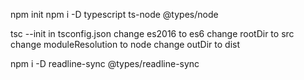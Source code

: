 npm init
npm i -D typescript ts-node @types/node

tsc --init
in tsconfig.json
change es2016 to es6 
change rootDir to src
change moduleResolution to node
change outDir to dist

npm i -D readline-sync @types/readline-sync
